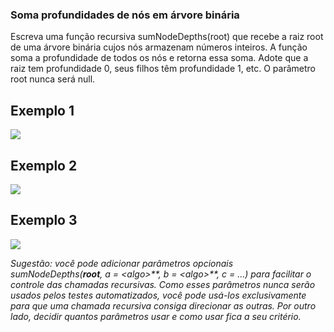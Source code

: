 ### Soma profundidades de nós em árvore binária ###

Escreva uma função recursiva sumNodeDepths(root) que recebe a raiz root de uma árvore binária cujos nós armazenam números inteiros. A função soma a profundidade de todos os nós e retorna essa soma. Adote que a raiz tem profundidade 0, seus filhos têm profundidade 1, etc. O parâmetro root nunca será null.

Exemplo 1
----------

![](https://files.driven.com.br/images/image-181c653b.png)

Exemplo 2
----------

![](https://files.driven.com.br/images/image-cf3c37f9.png)

Exemplo 3
----------

![](https://files.driven.com.br/images/image-137c7c0e.png)

*Sugestão: você pode adicionar parâmetros opcionais* *sumNodeDepths(**root**,* *a* *=* *\<algo\>**,* *b* *=* *\<algo\>**,* *c* *= ...)* *para facilitar o controle das chamadas recursivas. Como esses parâmetros nunca serão usados pelos testes automatizados, você pode usá-los exclusivamente para que uma chamada recursiva consiga direcionar as outras. Por outro lado, decidir quantos parâmetros usar e como usar fica a seu critério.*
